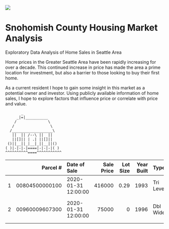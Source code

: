 ![](img/seattle-housing-market-img.png)

# Snohomish County Housing Market Analysis
Exploratory Data Analysis of Home Sales in Seattle Area

Home prices in the Greater Seattle Area have been rapidly increasing for over a decade. This continued increase in price has made the area a prime location for investment, but also a barrier to those looking to buy their first home.

As a current resident I hope to gain some insight in this market as a potential owner and investor. Using publicly available information of home sales, I hope to explore factors that influence price or correlate with price and value. 
```
       _
     _|=|__________
    /              \
   /                \
  /__________________\
   ||  || /--\ ||  ||
   ||[]|| | .| ||[]||
 ()||__||_|__|_||__||()
( )|-|-|-|====|-|-|-|( ) 
^^^^^^^^^^====^^^^^^^^^^^
```
|    |       Parcel # | Date of Sale        |   Sale Price |   Lot Size |   Year Built | Type      | Quality/Grade   |   Sqft | Address                  | City      |    Nbhd |   Use Code |
|---:|---------------:|:--------------------|-------------:|-----------:|-------------:|:----------|:----------------|-------:|:-------------------------|:----------|--------:|-----------:|
|  1 | 00804500000100 | 2020-01-31 12:00:00 |       416000 |       0.29 |         1993 | Tri Level | Avg             |   1430 | 20911 66TH AVE NE        | Arlington | 2408000 |        111 |
|  2 | 00960009607300 | 2020-01-31 12:00:00 |        75000 |       0    |         1996 | Dbl Wide  | V Good          |   1620 | 20227 80TH AVE NE SPC 73 | Arlington | 2408906 |        119 |

